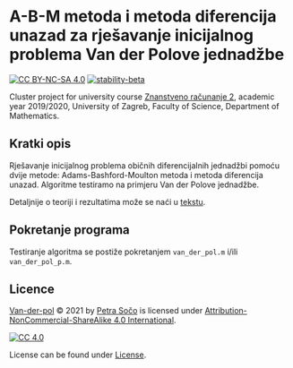 # A-B-M metoda i metoda diferencija unazad za rješavanje inicijalnog problema Van der Polove jednadžbe

[![CC BY-NC-SA 4.0][cc-shield]][cc]
[![stability-beta](https://img.shields.io/badge/stability-beta-33bbff.svg)](https://github.com/mkenney/software-guides/blob/master/STABILITY-BADGES.md#beta)


Cluster project for university course [Znanstveno računanje 2](http://www.pmf.unizg.hr/math/predmet/znarac2), academic year 2019/2020, University of Zagreb, Faculty of Science, Department of Mathematics.


## Kratki opis 
Rješavanje inicijalnog problema običnih diferencijalnih jednadžbi pomoću dvije metode: Adams-Bashford-Moulton metoda i metoda diferencija unazad. Algoritme testiramo na primjeru Van der Polove jednadžbe.

Detaljnije o teoriji i rezultatima može se naći u [tekstu](https://github.com/sopetra/van-der-pol/blob/main/Adams-Bashford-Moulton%20metoda%20i%20metoda%20diferencija%20unazad%20za%20rje%C5%A1avanje%20inicijalnog%20problema.pdf).

## Pokretanje programa
Testiranje algoritma se postiže pokretanjem `van_der_pol.m` i/ili `van_der_pol_p.m`.


## Licence
  
 [Van-der-pol](https://github.com/sopetra/van-der-pol) © 2021 by [Petra Sočo](https://github.com/sopetra) is licensed under [Attribution-NonCommercial-ShareAlike 4.0 International][cc].

[![CC 4.0][cc-image]][cc]


[cc]: https://creativecommons.org/licenses/by-nc-sa/4.0/?ref=chooser-v1
[cc-image]: https://licensebuttons.net/l/by-nc-sa/4.0/88x31.png
[cc-shield]: https://img.shields.io/badge/License-CC%20BY--SA%204.0-lightgrey.svg


License can be found under [License](LICENSE).
